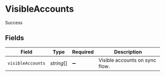 # VisibleAccounts

Success


## Fields

| Field                          | Type                           | Required                       | Description                    |
| ------------------------------ | ------------------------------ | ------------------------------ | ------------------------------ |
| `visibleAccounts`              | *string*[]                     | :heavy_minus_sign:             | Visible accounts on sync flow. |